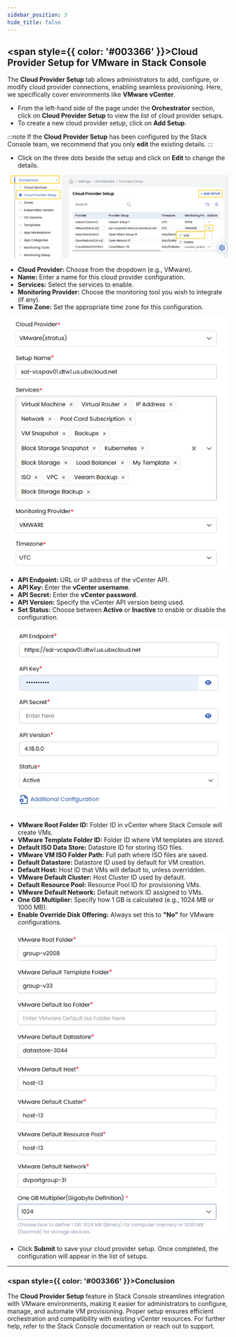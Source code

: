 ```yaml
---
sidebar_position: 3
hide_title: false
---
```


## <span style={{ color: '#003366' }}>Cloud Provider Setup for VMware in Stack Console</span>

The **Cloud Provider Setup** tab allows administrators to add, configure, or modify cloud provider connections, enabling seamless provisioning. Here, we specifically cover environments like **VMware vCenter**.

- From the left-hand side of the page under the **Orchestrator** section, click on **Cloud Provider Setup** to view the list of cloud provider setups.
- To create a new cloud provider setup, click on **Add Setup**.

:::note
If the **Cloud Provider Setup** has been configured by the Stack Console team, we recommend that you only **edit** the existing details.
:::

- Click on the three dots beside the setup and click on **Edit** to change the details.

![Cloud Provider Setup List](images/cp_0.png)

   - **Cloud Provider:** Choose from the dropdown (e.g., VMware).
   - **Name:** Enter a name for this cloud provider configuration.
   - **Services:** Select the services to enable.
   - **Monitoring Provider:** Choose the monitoring tool you wish to integrate (if any).
   - **Time Zone:** Set the appropriate time zone for this configuration.

![Basic VMware Setup Fields](images/cp_1.png)

   - **API Endpoint:** URL or IP address of the vCenter API.
   - **API Key:** Enter the **vCenter username**.
   - **API Secret:** Enter the **vCenter password**.
   - **API Version:** Specify the vCenter API version being used.
   - **Set Status:** Choose between **Active** or **Inactive** to enable or disable the configuration.

![VMware API Configuration Fields](images/cp_2.png)

   - **VMware Root Folder ID:** Folder ID in vCenter where Stack Console will create VMs.
   - **VMware Template Folder ID:** Folder ID where VM templates are stored.
   - **Default ISO Data Store:** Datastore ID for storing ISO files.
   - **VMware VM ISO Folder Path:** Full path where ISO files are saved.
   - **Default Datastore:** Datastore ID used by default for VM creation.
   - **Default Host:** Host ID that VMs will default to, unless overridden.
   - **VMware Default Cluster:** Host Cluster ID used by default.
   - **Default Resource Pool:** Resource Pool ID for provisioning VMs.
   - **VMware Default Network:** Default network ID assigned to VMs.
   - **One GB Multiplier:** Specify how 1 GB is calculated (e.g., 1024 MB or 1000 MB).
   - **Enable Override Disk Offering:** Always set this to **"No"** for VMware configurations.

![Advanced VMware Settings](images/cp_3.png)

- Click **Submit** to save your cloud provider setup. Once completed, the configuration will appear in the list of setups.

---

### <span style={{ color: '#003366' }}>Conclusion</span>

The **Cloud Provider Setup** feature in Stack Console streamlines integration with VMware environments, making it easier for administrators to configure, manage, and automate VM provisioning. Proper setup ensures efficient orchestration and compatibility with existing vCenter resources. For further help, refer to the Stack Console documentation or reach out to support.
